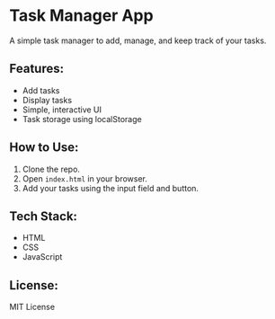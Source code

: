 # Task Manager App

A simple task manager to add, manage, and keep track of your tasks.

## Features:
- Add tasks
- Display tasks
- Simple, interactive UI
- Task storage using localStorage

## How to Use:
1. Clone the repo.
2. Open `index.html` in your browser.
3. Add your tasks using the input field and button.

## Tech Stack:
- HTML
- CSS
- JavaScript

## License:
MIT License
